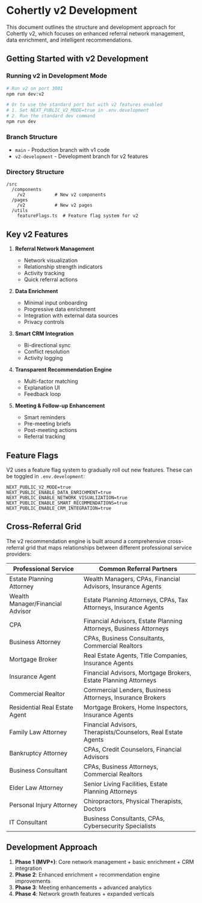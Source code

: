 # Cohertly v2 Development

This document outlines the structure and development approach for Cohertly v2, which focuses on enhanced referral network management, data enrichment, and intelligent recommendations.

## Getting Started with v2 Development

### Running v2 in Development Mode

```bash
# Run v2 on port 3001
npm run dev:v2

# Or to use the standard port but with v2 features enabled
# 1. Set NEXT_PUBLIC_V2_MODE=true in .env.development
# 2. Run the standard dev command
npm run dev
```

### Branch Structure

- `main` - Production branch with v1 code
- `v2-development` - Development branch for v2 features

### Directory Structure

```
/src
  /components
    /v2           # New v2 components
  /pages
    /v2           # New v2 pages
  /utils
    featureFlags.ts  # Feature flag system for v2
```

## Key v2 Features

1. **Referral Network Management**
   - Network visualization
   - Relationship strength indicators
   - Activity tracking
   - Quick referral actions

2. **Data Enrichment**
   - Minimal input onboarding
   - Progressive data enrichment
   - Integration with external data sources
   - Privacy controls

3. **Smart CRM Integration**
   - Bi-directional sync
   - Conflict resolution
   - Activity logging

4. **Transparent Recommendation Engine**
   - Multi-factor matching
   - Explanation UI
   - Feedback loop

5. **Meeting & Follow-up Enhancement**
   - Smart reminders
   - Pre-meeting briefs
   - Post-meeting actions
   - Referral tracking

## Feature Flags

V2 uses a feature flag system to gradually roll out new features. These can be toggled in `.env.development`:

```
NEXT_PUBLIC_V2_MODE=true
NEXT_PUBLIC_ENABLE_DATA_ENRICHMENT=true
NEXT_PUBLIC_ENABLE_NETWORK_VISUALIZATION=true
NEXT_PUBLIC_ENABLE_SMART_RECOMMENDATIONS=true
NEXT_PUBLIC_ENABLE_CRM_INTEGRATION=true
```

## Cross-Referral Grid

The v2 recommendation engine is built around a comprehensive cross-referral grid that maps relationships between different professional service providers:

| Professional Service | Common Referral Partners |
|---------------------|--------------------------|
| Estate Planning Attorney | Wealth Managers, CPAs, Financial Advisors, Insurance Agents |
| Wealth Manager/Financial Advisor | Estate Planning Attorneys, CPAs, Tax Attorneys, Insurance Agents |
| CPA | Financial Advisors, Estate Planning Attorneys, Business Attorneys |
| Business Attorney | CPAs, Business Consultants, Commercial Realtors |
| Mortgage Broker | Real Estate Agents, Title Companies, Insurance Agents |
| Insurance Agent | Financial Advisors, Mortgage Brokers, Estate Planning Attorneys |
| Commercial Realtor | Commercial Lenders, Business Attorneys, Insurance Brokers |
| Residential Real Estate Agent | Mortgage Brokers, Home Inspectors, Insurance Agents |
| Family Law Attorney | Financial Advisors, Therapists/Counselors, Real Estate Agents |
| Bankruptcy Attorney | CPAs, Credit Counselors, Financial Advisors |
| Business Consultant | CPAs, Business Attorneys, Commercial Realtors |
| Elder Law Attorney | Senior Living Facilities, Estate Planning Attorneys |
| Personal Injury Attorney | Chiropractors, Physical Therapists, Doctors |
| IT Consultant | Business Consultants, CPAs, Cybersecurity Specialists |

## Development Approach

1. **Phase 1 (MVP+)**: Core network management + basic enrichment + CRM integration
2. **Phase 2**: Enhanced enrichment + recommendation engine improvements
3. **Phase 3**: Meeting enhancements + advanced analytics
4. **Phase 4**: Network growth features + expanded verticals
